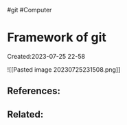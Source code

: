 #git #Computer
# Framework of git
Created:2023-07-25 22-58

![[Pasted image 20230725231508.png]]

## References:

## Related:



